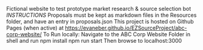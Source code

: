 Fictional website to test prototype market research & source selection bot
*INSTRUCTIONS* 
Proposals must be kept as markdown files in the Resources folder, and have an entry in proposals.json
This project is hosted on Github Pages (when active) at https://evaneber.github.io/EZSourceProject/abc-corp-website/
To Run locally:
Navigate to the ABC Corp Website Folder in shell and run
    npm install
    npm run start
Then browse to localhost:3000
